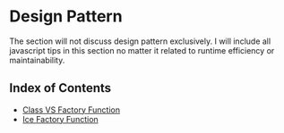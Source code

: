 # Design Pattern
The section will not discuss design pattern exclusively. I will include all javascript tips in this section no matter it related to runtime efficiency or maintainability.

## Index of Contents

* [Class VS Factory Function]()
* [Ice Factory Function]()
